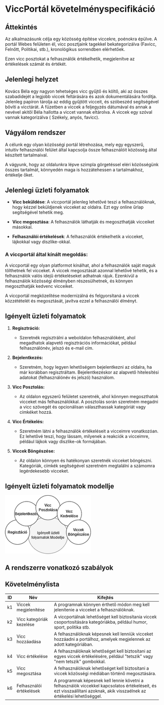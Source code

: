# ViccPortál követelményspecifikáció

## Áttekintés

   Az alkalmazásunk célja egy közösség építése viccekre, poénokra épülve. A portál Webes felületen él, vicc posztjaink tagekkel bekategorizálva (Favicc, Felnőtt, Politikai, stb.), kronológikus sorrendben elérhetőek.

   Ezen vicc posztokat a felhasználók értékelhetik, megjelenítve az értékelések számát és értékét.

## Jelenlegi helyzet 

   Kovács Béla egy nagyon tehetséges vicc gyűjtő és költő, aki az összes szabadidejét a legjobb viccek feltárására és azok dokumentálására fordítja. Jelenleg papíron tárolja az eddig gyűjtött vicceit, és szóbeszéd segítségével bővíti a vicctárát. A füzetben a viccek a feljegyzés dátumával és annak a nevével akitől Béla hallotta a viccet vannak eltárolva. A viccek egy szóval vannak kategorizálva ( Székely, anyós, favicc).

## Vágyálom rendszer

   A célunk egy olyan közösségi portál létrehozása,
   mely egy egyszerű, intuitív felhasználói 
   felület által kapcsolja össze felhasználóit
   közösség által készített tartalmaival.

   A vágyunk, hogy az oldalunkra lépve szimpla görgetéssel
   eléri közösségünk összes tartalmát, könnyedén maga is
   hozzátehessen a tartalmakhoz, értékelje őket.

## Jelenlegi üzleti folyamatok

   - **Vicc beküldése**: A viccportál jelenleg lehetővé teszi a felhasználóknak, hogy kézzel beküldjenek vicceket az oldalra. Ezt egy online űrlap segítségével tehetik meg.

   - **Vicc megosztása**: A felhasználók láthatják és megoszthatják vicceiket másokkal.

   - **Felhasználói értékelések**: A felhasználók értékelhetik a vicceket, lájkokkal vagy diszlike-okkal.

   ### A viccportál által kínált megoldás:

   A viccportál egy olyan platformot kínálhat, ahol a felhasználók saját maguk tölthetnek fel vicceket. A viccek megosztását azonnal lehetővé tehetik, és a felhasználók valós idejű értékeléseket adhatnak rájuk. Ezenkívül a felhasználók közösségi élményben részesülhetnek, és könnyen megoszthatják kedvenc vicceiket.

   A viccportál megközelítése modernizálná és felgyorsítaná a viccek közzétételét és megosztását, javítva ezzel a felhasználói élményt.
## Igényelt üzleti folyamatok
1. **Regisztráció:**
   - Szeretnék regisztrálni a weboldalon felhasználóként, ahol megadhatok alapvető regisztrációs információkat, például felhasználónév, jelszó és e-mail cím.

2. **Bejelentkezés:**
   - Szeretném, hogy legyen lehetőségem bejelentkezni az oldalra, ha már korábban regisztráltam. Bejelentkezéskor az alapvető hitelesítési adatokat (felhasználónév és jelszó) használom.

3. **Vicc Posztolás:**
   - Az oldalon egyszerű felületet szeretnék, ahol könnyen megoszthatok vicceket más felhasználókkal. A posztolás során szeretném megadni a vicc szövegét és opcionálisan választhassak kategóriát vagy címkéket hozzá.

4. **Vicc Értékelés:**
   - Szeretném látni a felhasználók értékeléseit a vicceimre vonatkozóan. Ez lehetővé teszi, hogy lássam, milyenek a reakciók a vicceimre, például lájkok vagy diszlike-ok formájában.

5. **Viccek Böngészése:**
   - Az oldalon könnyen és hatékonyan szeretnék vicceket böngészni. Kategóriák, címkék segítségével szeretném megtalálni a számomra legérdekesebb vicceket.

## Igényelt üzleti folyamatok modellje
   ![Igényelt üzleti folyamatok modellje](uzletimodell.drawio.png)
## A rendszerre vonatkozó szabályok

## Követelménylista
| ID | Név                          | Kifejtés                                                                                               |
|----|------------------------------|--------------------------------------------------------------------------------------------------------|
| k1 | Viccek megjelenítése          | A programnak könnyen érthető módon meg kell jelenítenie a vicceket a felhasználóknak.               |
| k2 | Vicc kategóriák kezelése      | A viccportálnak lehetőséget kell biztosítania viccek csoportosítására kategóriákba, például humor, sport, politika stb. |
| k3 | Vicc hozzáadása               | A felhasználóknak képesnek kell lenniük vicceket hozzáadni a portálhoz, amelyek megjelennek az adott kategóriában. |
| k4 | Vicc értékelése               | A felhasználóknak lehetőséget kell biztosítani az egyes viccek értékelésére, például "tetszik" vagy "nem tetszik" gombokkal. |
| k5 | Vicc megosztása               | A felhasználóknak lehetőséget kell biztosítani a viccek közösségi médiában történő megosztására.         |
| k6 | Felhasználói értékelések      | A programnak képesnek kell lennie követni a felhasználók viccekkel kapcsolatos értékeléseit, és ezt visszaállítani azoknak, akik visszaélnek az értékelési lehetőséggel. |

